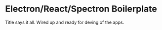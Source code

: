 # Electron/React/Spectron Boilerplate
Title says it all. Wired up and ready for deving of the apps.
